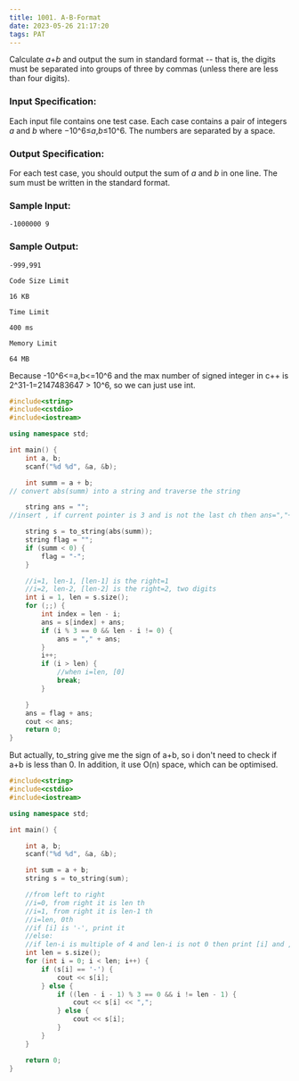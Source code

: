 ```yaml
---
title: 1001. A-B-Format
date: 2023-05-26 21:17:20
tags: PAT
---
```




Calculate *a*+*b* and output the sum in standard format -- that is, the digits must be separated into groups of three by commas (unless there are less than four digits).

### Input Specification:

Each input file contains one test case. Each case contains a pair of integers *a* and *b* where −10^6≤*a*,*b*≤10^6. The numbers are separated by a space.

### Output Specification:

For each test case, you should output the sum of *a* and *b* in one line. The sum must be written in the standard format.

### Sample Input:

```in
-1000000 9
```

### Sample Output:

```out
-999,991
```

```
Code Size Limit

16 KB

Time Limit

400 ms

Memory Limit

64 MB
```



Because -10^6<=a,b<=10^6 and the max number of signed integer in c++ is 2^31-1=2147483647 > 10^6, so we can just use int.

```c++
#include<string>
#include<cstdio>
#include<iostream>

using namespace std;

int main() {
    int a, b;
    scanf("%d %d", &a, &b);

    int summ = a + b;
// convert abs(summ) into a string and traverse the string

    string ans = "";
//insert , if current pointer is 3 and is not the last ch then ans=","+[curr]

    string s = to_string(abs(summ));
    string flag = "";
    if (summ < 0) {
        flag = "-";
    }

    //i=1, len-1, [len-1] is the right=1
    //i=2, len-2, [len-2] is the right=2, two digits
    int i = 1, len = s.size();
    for (;;) {
        int index = len - i;
        ans = s[index] + ans;
        if (i % 3 == 0 && len - i != 0) {
            ans = "," + ans;
        }
        i++;
        if (i > len) {
            //when i=len, [0]
            break;
        }

    }
    ans = flag + ans;
    cout << ans;
    return 0;
}
```

But actually, to_string give me the sign of a+b, so i don't need to check if a+b is less than 0. In addition, it use O(n) space, which can be optimised.

```c++
#include<string>
#include<cstdio>
#include<iostream>

using namespace std;

int main() {

    int a, b;
    scanf("%d %d", &a, &b);

    int sum = a + b;
    string s = to_string(sum);

    //from left to right
    //i=0, from right it is len th
    //i=1, from right it is len-1 th
    //i=len, 0th
    //if [i] is '-', print it
    //else:
    //if len-i is multiple of 4 and len-i is not 0 then print [i] and ,
    int len = s.size();
    for (int i = 0; i < len; i++) {
        if (s[i] == '-') {
            cout << s[i];
        } else {
            if ((len - i - 1) % 3 == 0 && i != len - 1) {
                cout << s[i] << ",";
            } else {
                cout << s[i];
            }
        }
    }

    return 0;
}

```

